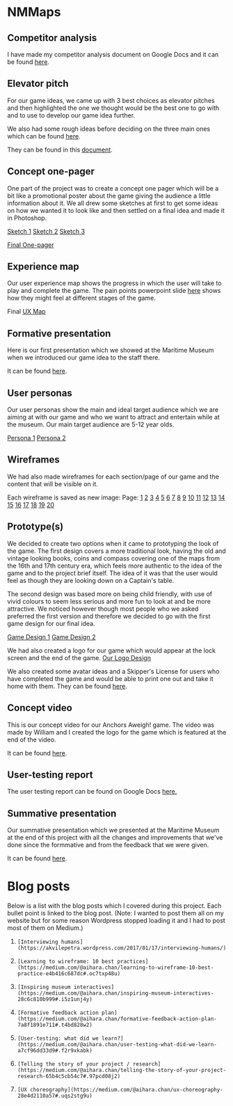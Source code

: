 # NMMaps #

## Competitor analysis ##
I have made my competitor analysis document on Google Docs and it can be found [here](https://docs.google.com/document/d/11ktHaI45b-rEpAqZOYoh-5fdIHbWkoY8uDO-B8tXvsU/edit?usp=sharing).

## Elevator pitch ##
For our game ideas, we came up with 3 best choices as elevator pitches and then highlighted the one we thought would be the best one to go with and to use to develop our game idea further.

We also had some rough ideas before deciding on the three main ones which can be found [here](https://drive.google.com/open?id=18BKBICrICzdb-ogt4vZZV-rwD9fk2MBH_tlLvlZsy38).

They can be found in this [document](https://drive.google.com/open?id=1KYTApEcA3njJ0yOafi9Ajcd4KI1xcnQ8Alja30cyiBg).

## Concept one-pager ##
One part of the project was to create a concept one pager which will be a bit like a promotional poster about the game giving the  audience a little information about it. We all drew some sketches at first to get some ideas on how we wanted it to look like and then settled on a final idea and made it in Photoshop.

[Sketch 1](https://drive.google.com/open?id=0B4fyUw-xogHueUYxUWpWWTgySDg) [Sketch 2](https://drive.google.com/open?id=0B4fyUw-xogHuUEpnQ1JMWVVFS2s) [Sketch 3](https://drive.google.com/open?id=0B4fyUw-xogHuT2h5ZTZhOVlJSjQ)

[Final One-pager](https://drive.google.com/open?id=0B7EQ0WWNAA-QVUlHMEkwMGRwNEE)

## Experience map ##
Our user experience map shows the progress in which the user will take to play and complete the game. The pain points powerpoint slide [here](https://drive.google.com/open?id=1MzNHs3aRJRbQ4O6a5AT4LoSvkdnpDdDPIVSDRbt1mvI) shows how they might feel at different stages of the game.

Final [UX Map](https://drive.google.com/open?id=0B4MyhvimzX_fU0Z4R1U2OEFmRWc)

## Formative presentation ##
Here is our first presentation which we showed at the Maritime Museum when we introduced our game idea to the staff there.

It can be found [here](https://drive.google.com/open?id=1np76-3KjuxNWhA0njXpu_jLg4XaBgRQ4X1zXR7WXdB4).

## User personas ##
Our user personas show the main and ideal target audience which we are aiming at with our game and who we want to attract and entertain while at the museum. Our main target audience are 5-12 year olds.

[Persona 1](https://drive.google.com/open?id=0B7EQ0WWNAA-QVVRfLVg1R3ZrbU0) [Persona 2](https://drive.google.com/open?id=0B7EQ0WWNAA-QcnJoZEd5QVVDSW8)

## Wireframes ##
We had also made wireframes for each section/page of our game and the content that will be visible on it.

Each wireframe is saved as new image: Page: [1](https://drive.google.com/open?id=0B7EQ0WWNAA-Qb0x6bXo0MlRYcEk) [2](https://drive.google.com/open?id=0B7EQ0WWNAA-QbHRhbUVqbHZJcWM) [3](https://drive.google.com/open?id=0B7EQ0WWNAA-QU0UzSzRHU3FCbE0) [4](https://drive.google.com/open?id=0B7EQ0WWNAA-QQm5zLWRuS0tPUTg) [5](https://drive.google.com/open?id=0B7EQ0WWNAA-QbnpSeTBTaUNSaGc) [6](https://drive.google.com/open?id=0B7EQ0WWNAA-QMGdZM3lBekVTYzA) [7](https://drive.google.com/open?id=0B7EQ0WWNAA-QbmFCVkkydEtTRDA) [8](https://drive.google.com/open?id=0B7EQ0WWNAA-Qcko1VDV2eGUzczA) [9](https://drive.google.com/open?id=0B7EQ0WWNAA-QVnE1d3RiZW55VFU) [10](https://drive.google.com/open?id=0B7EQ0WWNAA-QUGgtbi1kdDFrZ2s) [11](https://drive.google.com/open?id=0B7EQ0WWNAA-QTmlkdFhaMGJxTVk) [12](https://drive.google.com/open?id=0B7EQ0WWNAA-QWmhHeDJLV3FBaW8) [13](https://drive.google.com/open?id=0B7EQ0WWNAA-QQU9ZSXFlNzdja28) [14](https://drive.google.com/open?id=0B7EQ0WWNAA-QR3ZSYjYzbFg4Ylk) [15](https://drive.google.com/open?id=0B7EQ0WWNAA-QcDIwVENYVW1JajA) [16](https://drive.google.com/open?id=0B7EQ0WWNAA-QdEJpVzk3ZjBWNWM) [17](https://drive.google.com/open?id=0B7EQ0WWNAA-QT3pKV3Atblg3YmM) [18](https://drive.google.com/open?id=0B7EQ0WWNAA-QRkwtLVdzSlhhVkE) [19](https://drive.google.com/open?id=0B7EQ0WWNAA-QT1VyQWhieGlLRjg) [20](https://drive.google.com/open?id=0B7EQ0WWNAA-QdlNQZlU2NnNnajA)

## Prototype(s) ##
We decided to create two options when it came to prototyping the look of the game. The first design covers a more traditional look, having the old and vintage looking books, coins and compass covering one of the maps from the 16th and 17th century era, which feels more authentic to the idea of the game and to the project brief itself. The idea of it was that the user would feel as though they are looking down on a Captain's table.

The second design was based more on being child friendly, with use of vivid colours to seem less serious and more fun to look at and be more attractive. We noticed however though most people who we asked preferred the first version and therefore we decided to go with the first game design for our final idea.

[Game Design 1](https://drive.google.com/open?id=0B4MyhvimzX_fZ01jeGxhblgyWWM)
[Game Design 2](https://drive.google.com/open?id=0B4fyUw-xogHubzI3bWlGRVlqaXc)

We had also created a logo for our game which would appear at the lock screen and the end of the game.
[Our Logo Design](https://drive.google.com/open?id=0B4fyUw-xogHucnRDbEIwUWIxdjA)

We also created some avatar ideas and a Skipper's License for users who have completed the game and would be able to print one out and take it home with them. They can be found [here](https://drive.google.com/open?id=1nlIHvtBIUFg9Np9lxiDwiML4-Orswd5y3_iVW5-KvuE).

## Concept video ##
This is our concept video for our Anchors Aweigh! game. The video was made by William and I created the logo for the game which is featured at the end of the video.

It can be found [here](https://drive.google.com/file/d/0B7EQ0WWNAA-QeWJqNVNmcFl5Yjg/view?usp=sharing).

## User-testing report ##
The user testing report can be found on Google Docs [here.](https://drive.google.com/open?id=1IGia4AUIc0d0VoSUcgDLFGv6OU4FEw5j5W80D5A62Uw)

## Summative presentation ##
Our summative presentation which we presented at the Maritime Museum at the end of this project with all the changes and improvements that we've done since the formmative and from the feedback that we were given.

It can be found [here](https://drive.google.com/open?id=1QliA3K57pepDR98-FV5OjiKoKLgPllvL3AYm7cSG0Ys).

# Blog posts #
Below is a list with the blog posts which I covered during this project. Each bullet point is linked to the blog post. (Note: I wanted to post them all on my website but for some reason Wordpress stopped loading it and I had to post most of them on Medium.)

1.     [Interviewing humans](https://akvilepetra.wordpress.com/2017/01/17/interviewing-humans/)
1.     [Learning to wireframe: 10 best practices](https://medium.com/@aihara.chan/learning-to-wireframe-10-best-practice-e4b416c687dc#.oc7txp48u)
1.     [Inspiring museum interactives](https://medium.com/@aihara.chan/inspiring-museum-interactives-28c6c810b999#.i5z1unj4y)
1.     [Formative feedback action plan](https://medium.com/@aihara.chan/formative-feedback-action-plan-7a8f1891e711#.t4bd828w2)
1.     [User-testing: what did we learn?](https://medium.com/@aihara.chan/user-testing-what-did-we-learn-a7cf96dd33d9#.f2r9xkabk)
1.     [Telling the story of your project / research](https://medium.com/@aihara.chan/telling-the-story-of-your-project-research-65b4c5cb54c7#.97pcd08j2)
1.     [UX choreography](https://medium.com/@aihara.chan/ux-choreography-28e4d2110a57#.uqs2stg9u)
